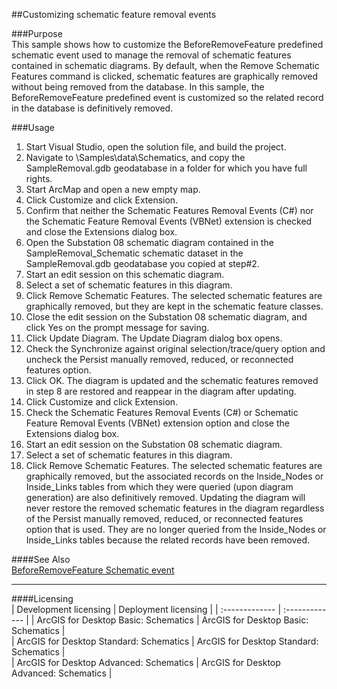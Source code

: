 ##Customizing schematic feature removal events

###Purpose  
This sample shows how to customize the BeforeRemoveFeature predefined schematic event used to manage the removal of schematic features contained in schematic diagrams. By default, when the Remove Schematic Features command is clicked, schematic features are graphically removed without being removed from the database. In this sample, the BeforeRemoveFeature predefined event is customized so the related record in the database is definitively removed.  


###Usage
1. Start Visual Studio, open the solution file, and build the project.  
1. Navigate to <ArcGIS DeveloperKit install location>\Samples\data\Schematics, and copy the SampleRemoval.gdb geodatabase in a folder for which you have full rights.  
1. Start ArcMap and open a new empty map.  
1. Click Customize and click Extension.  
1. Confirm that neither the Schematic Features Removal Events (C#) nor the Schematic Feature Removal Events (VBNet) extension is checked and close the Extensions dialog box.  
1. Open the Substation 08 schematic diagram contained in the SampleRemoval_Schematic schematic dataset in the SampleRemoval.gdb geodatabase you copied at step#2.  
1. Start an edit session on this schematic diagram.  
1. Select a set of schematic features in this diagram.  
1. Click Remove Schematic Features. The selected schematic features are graphically removed, but they are kept in the schematic feature classes.  
1. Close the edit session on the Substation 08 schematic diagram, and click Yes on the prompt message for saving.  
1. Click Update Diagram. The Update Diagram dialog box opens.  
1. Check the Synchronize against original selection/trace/query option and uncheck the Persist manually removed, reduced, or reconnected features option.  
1. Click OK. The diagram is updated and the schematic features removed in step 8 are restored and reappear in the diagram after updating.   
1. Click Customize and click Extension.  
1. Check the Schematic Features Removal Events (C#) or Schematic Feature Removal Events (VBNet) extension option and close the Extensions dialog box.  
1. Start an edit session on the Substation 08 schematic diagram.  
1. Select a set of schematic features in this diagram.  
1. Click Remove Schematic Features. The selected schematic features are graphically removed, but the associated records on the Inside_Nodes or Inside_Links tables from which they were queried (upon diagram generation) are also definitively removed. Updating the diagram will never restore the removed schematic features in the diagram regardless of the Persist manually removed, reduced, or reconnected features option that is used. They are no longer queried from the Inside_Nodes or Inside_Links tables because the related records have been removed.  







####See Also  
[BeforeRemoveFeature Schematic event](http://desktop.arcgis.com/search/?q=BeforeRemoveFeature%20Schematic%20event&p=0&language=en&product=arcobjects-sdk-dotnet&version=&n=15&collection=help)  


---------------------------------

####Licensing  
| Development licensing | Deployment licensing | 
| :------------- | :------------- | 
| ArcGIS for Desktop Basic: Schematics | ArcGIS for Desktop Basic: Schematics |  
| ArcGIS for Desktop Standard: Schematics | ArcGIS for Desktop Standard: Schematics |  
| ArcGIS for Desktop Advanced: Schematics | ArcGIS for Desktop Advanced: Schematics |  


